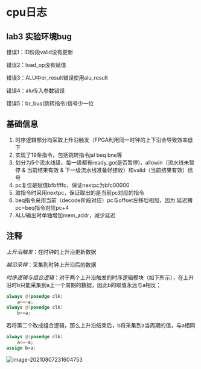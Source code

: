 # cpu日志

## lab3 实验环境bug

错误1：ID阶段valid没有更新

错误2：load_op没有赋值

错误3：ALU中or_result错误使用alu_result

错误4：alu传入参数错误

错误5：br_bus(跳转指令)信号少一位

## 基础信息

1. 时序逻辑部分均采取上升沿触发（FPGA利用同一时钟的上下沿会导致效率低下
2. 实现了19条指令，包括跳转指令jal beq bne等
3. 划分为5个流水线级，每一级都有ready_go(是否暂停)，allowin（流水线未暂停 & 当前结果有效 & 下一级流水线准备好接收）和valid（当前结果有效）信号
4. pc复位是赋值bfbffffc，保证nextpc为bfc00000
5. 取指令时采用nextpc，保证取出的是当前pc对应的指令
6. beq指令采用当前（decode阶段对应）pc与offset左移后相加，因为 延迟槽pc=beq指令对应pc+4
7. ALU输出时单独增加mem_addr，减少延迟

## 注释

*上升沿触发*：在时钟的上升沿更新数据

*越沿采样*：采集到时钟上升沿后的数据

*时序逻辑与组合逻辑*：对于两个上升沿触发的时序逻辑模块（如下所示），在上升沿时b只能采集到a上一个周期的数据，因此b的取值永远与a相反；

```verilog
always @(posedge clk)
    a<=~a;
always @(posedge clk)
    b<=a;
```

若将第二个改成组合逻辑，那么上升沿结束后，b将采集到a当周期的值，与a相同

```verilog
always @(posedge clk)
    a<=~a;
assign b=a;
```

![image-20210807231604753](D:\Programs\vivado\CPU_CDE\image-20210807231604753.png)

